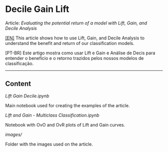 # Decile Gain Lift

Article: *Evaluating the potential return of a model with Lift, Gain, and Decile Analysis*

[[EN]](https://towardsdatascience.com/evaluating-the-potential-return-of-a-model-with-lift-gain-and-decile-analysis-319f00fde5b6) This article shows how to use Lift, Gain, and Decile Analysis to understand the benefit and return of our classification models.

[PT-BR] Este artigo mostra como usar Lift e Gain e Análise de Decis para entender o benefício e o retorno trazidos pelos nossos modelos de classificação.

___

## Content

*Lift Gain Decile.ipynb*

Main notebook used for creating the examples of the article.

*Lift and Gain - Multiclass Classification.ipynb*

Notebook with OvO and OvR plots of Lift and Gain curves.

*images/*

Folder with the images used on the article.